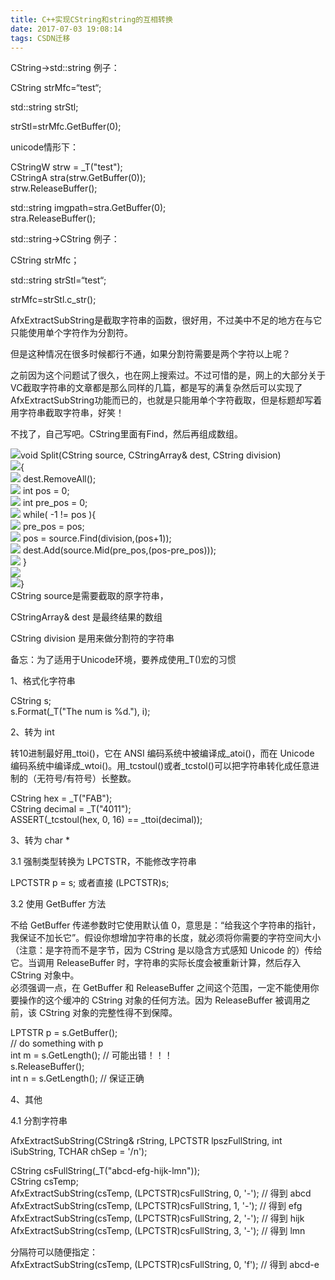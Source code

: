 ```yaml
---
title: C++实现CString和string的互相转换
date: 2017-07-03 19:08:14
tags: CSDN迁移
---
```

   CString->std::string 例子：   
  
 CString strMfc=“test“;   
  
 std::string strStl;   
  
 strStl=strMfc.GetBuffer(0);

 unicode情形下：

 CStringW strw = _T("test");  
 CStringA stra(strw.GetBuffer(0));  
 strw.ReleaseBuffer();

 std::string imgpath=stra.GetBuffer(0);  
 stra.ReleaseBuffer();  
  
 std::string->CString 例子：   
  
 CString strMfc；   
  
 std::string strStl=“test“;   
  
 strMfc=strStl.c_str();   
  


 AfxExtractSubString是截取字符串的函数，很好用，不过美中不足的地方在与它只能使用单个字符作为分割符。

 但是这种情况在很多时候都行不通，如果分割符需要是两个字符以上呢？

 之前因为这个问题试了很久，也在网上搜索过。不过可惜的是，网上的大部分关于VC截取字符串的文章都是那么同样的几篇，都是写的满复杂然后可以实现了AfxExtractSubString功能而已的，也就是只能用单个字符截取，但是标题却写着用字符串截取字符串，好笑！

 不找了，自己写吧。CString里面有Find，然后再组成数组。

 ![](http://images.csdn.net/syntaxhighlighting/outliningindicators/none.gif)void Split(CString source, CStringArray& dest, CString division)  
![](http://images.csdn.net/syntaxhighlighting/outliningindicators/expandedblockstart.gif){  
![](http://images.csdn.net/syntaxhighlighting/outliningindicators/inblock.gif) dest.RemoveAll();  
![](http://images.csdn.net/syntaxhighlighting/outliningindicators/inblock.gif) int pos = 0;  
![](http://images.csdn.net/syntaxhighlighting/outliningindicators/inblock.gif) int pre_pos = 0;  
![](http://images.csdn.net/syntaxhighlighting/outliningindicators/expandedsubblockstart.gif) while( -1 != pos ){  
![](http://images.csdn.net/syntaxhighlighting/outliningindicators/inblock.gif) pre_pos = pos;  
![](http://images.csdn.net/syntaxhighlighting/outliningindicators/inblock.gif) pos = source.Find(division,(pos+1));  
![](http://images.csdn.net/syntaxhighlighting/outliningindicators/inblock.gif) dest.Add(source.Mid(pre_pos,(pos-pre_pos)));  
![](http://images.csdn.net/syntaxhighlighting/outliningindicators/expandedsubblockend.gif) }  
![](http://images.csdn.net/syntaxhighlighting/outliningindicators/inblock.gif)  
![](http://images.csdn.net/syntaxhighlighting/outliningindicators/expandedblockend.gif)}  
 CString source是需要截取的原字符串，

 CStringArray& dest 是最终结果的数组

 CString division 是用来做分割符的字符串

 

 备忘：为了适用于Unicode环境，要养成使用_T()宏的习惯

 1、格式化字符串

 CString s;  
 s.Format(_T("The num is %d."), i);

 

 2、转为 int

 转10进制最好用_ttoi()，它在 ANSI 编码系统中被编译成_atoi()，而在 Unicode 编码系统中编译成_wtoi()。用_tcstoul()或者_tcstol()可以把字符串转化成任意进制的（无符号/有符号）长整数。

 CString hex = _T("FAB");  
 CString decimal = _T("4011");  
 ASSERT(_tcstoul(hex, 0, 16) == _ttoi(decimal));

 

 3、转为 char *

 3.1 强制类型转换为 LPCTSTR，不能修改字符串

 LPCTSTR p = s; 或者直接 (LPCTSTR)s;

 3.2 使用 GetBuffer 方法

 不给 GetBuffer 传递参数时它使用默认值 0，意思是：“给我这个字符串的指针，我保证不加长它”。假设你想增加字符串的长度，就必须将你需要的字符空间大小（注意：是字符而不是字节，因为 CString 是以隐含方式感知 Unicode 的）传给它。当调用 ReleaseBuffer 时，字符串的实际长度会被重新计算，然后存入 CString 对象中。  
 必须强调一点，在 GetBuffer 和 ReleaseBuffer 之间这个范围，一定不能使用你要操作的这个缓冲的 CString 对象的任何方法。因为 ReleaseBuffer 被调用之前，该 CString 对象的完整性得不到保障。

 LPTSTR p = s.GetBuffer();  
 // do something with p  
int m = s.GetLength(); // 可能出错！！！  
s.ReleaseBuffer();  
 int n = s.GetLength(); // 保证正确

 4、其他

 4.1 分割字符串

 AfxExtractSubString(CString& rString, LPCTSTR lpszFullString, int iSubString, TCHAR chSep = '/n');

 CString csFullString(_T("abcd-efg-hijk-lmn"));  
 CString csTemp;  
 AfxExtractSubString(csTemp, (LPCTSTR)csFullString, 0, '-'); // 得到 abcd  
 AfxExtractSubString(csTemp, (LPCTSTR)csFullString, 1, '-'); // 得到 efg  
 AfxExtractSubString(csTemp, (LPCTSTR)csFullString, 2, '-'); // 得到 hijk  
 AfxExtractSubString(csTemp, (LPCTSTR)csFullString, 3, '-'); // 得到 lmn

 分隔符可以随便指定：  
 AfxExtractSubString(csTemp, (LPCTSTR)csFullString, 0, 'f'); // 得到 abcd-e

   
   
 